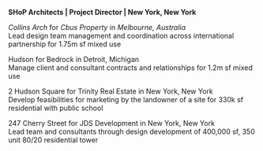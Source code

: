 **SHoP Architects | Project Director | New York, New York**

*Collins Arch* for *Cbus Property* in *Melbourne, Australia*\
Lead design team management and coordination across international partnership for 1.75m sf mixed use

Hudson for Bedrock in Detroit, Michigan\
Manage client and consultant contracts and relationships for 1.2m sf mixed use

2 Hudson Square for Trinity Real Estate in New York, New York\
Develop feasibilities for marketing by the landowner of a site for 330k sf residential with public school

247 Cherry Street for JDS Development in New York, New York\
Lead team and consultants through design development of 400,000 sf, 350 unit 80/20 residential tower